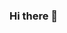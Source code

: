 ### Hi there 👋

<!--
**edanurtumer/edanurtumer** is a ✨ _special_ ✨ repository because its `README.md` (this file) appears on your GitHub profile.

Here are some ideas to get you started:

 🌱 I’m currently learning Java
 📫 How to reach me: edanurtumer98@gmail.com
